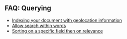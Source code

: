 ## FAQ: Querying

* [Indexing your document with geolocation information](geolocation.md)
* [Allow search within words](how_to_allow_search_into_words.md)
* [Sorting on a specific field then on relevance](how_to_sort_on_specific_field_then_on_relevance.md)
